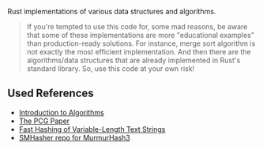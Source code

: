 Rust implementations of various data structures and algorithms.

> If you're tempted to use this code for, some mad reasons, be aware that some of these implementations are more "educational examples" than production-ready solutions. 
For instance, merge sort algorithm is not exactly the most efficient implementation. And then there are the algorithms/data structures that are already implemented in 
Rust's standard library. So, use this code at your own risk!

## Used References

- [ Introduction to Algorithms ](https://mitpress.mit.edu/9780262046305/introduction-to-algorithms/)
- [ The PCG Paper ](https://www.pcg-random.org/paper.html)
- [ Fast Hashing of Variable-Length Text Strings ](https://web.archive.org/web/20120704025921/http://cs.mwsu.edu/~griffin/courses/2133/downloads/Spring11/p677-pearson.pdf)
- [ SMHasher repo for MurmurHash3 ](https://github.com/aappleby/smhasher/tree/master)
